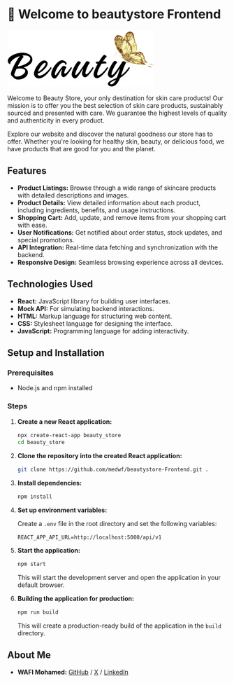 # 🦋 Welcome to beautystore Frontend

![Logo](./logo2.png)

Welcome to Beauty Store, your only destination for skin care products! Our mission is to offer you the best selection of skin care products, sustainably sourced and presented with care. We guarantee the highest levels of quality and authenticity in every product.

Explore our website and discover the natural goodness our store has to offer. Whether you're looking for healthy skin, beauty, or delicious food, we have products that are good for you and the planet.


## Features

- **Product Listings:** Browse through a wide range of skincare products with detailed descriptions and images.
- **Product Details:** View detailed information about each product, including ingredients, benefits, and usage instructions.
- **Shopping Cart:** Add, update, and remove items from your shopping cart with ease.
- **User Notifications:** Get notified about order status, stock updates, and special promotions.
- **API Integration:** Real-time data fetching and synchronization with the backend.
- **Responsive Design:** Seamless browsing experience across all devices.

## Technologies Used

- **React:** JavaScript library for building user interfaces.
- **Mock API:** For simulating backend interactions.
- **HTML:** Markup language for structuring web content.
- **CSS:** Stylesheet language for designing the interface.
- **JavaScript:** Programming language for adding interactivity.

## Setup and Installation

### Prerequisites

- Node.js and npm installed

### Steps

1. **Create a new React application:**

    ```bash
    npx create-react-app beauty_store
    cd beauty_store
    ```

2. **Clone the repository into the created React application:**

    ```bash
    git clone https://github.com/medwf/beautystore-Frontend.git .
    ```

3. **Install dependencies:**

    ```bash
    npm install
    ```

4. **Set up environment variables:**

    Create a `.env` file in the root directory and set the following variables:

    ```env
    REACT_APP_API_URL=http://localhost:5000/api/v1
    ```

5. **Start the application:**

    ```bash
    npm start
    ```

    This will start the development server and open the application in your default browser.

6. **Building the application for production:**

    ```bash
    npm run build
    ```

    This will create a production-ready build of the application in the `build` directory.

## About Me

- **WAFI Mohamed:** [GitHub](https://github.com/medwf) / [X](https://twitter.com/medwf) / [LinkedIn](https://www.linkedin.com/in/medwf)
